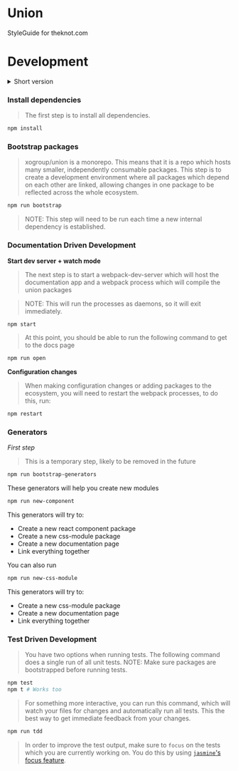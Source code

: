 # Union
StyleGuide for theknot.com

# Development

<details>
<summary>
Short version
</summary>

```sh
npm install
npm run bootstrap
# Start dev server
npm start
# Open docs page
npm run open

# Run this when configurations or dependencies change
npm restart
```
</details>

### Install dependencies
> The first step is to install all dependencies.

```sh
npm install
```

### Bootstrap packages
> xogroup/union is a monorepo. This means that it is a repo which hosts many smaller, independently consumable packages. This step is to create a development environment where all packages which depend on each other are linked, allowing changes in one package to be reflected across the whole ecosystem.

```sh
npm run bootstrap
```

> NOTE: This step will need to be run each time a new internal dependency is established.

### Documentation Driven Development

**Start dev server + watch mode**
> The next step is to start a webpack-dev-server which will host the documentation app and a webpack process which will compile the union packages

> NOTE: This will run the processes as daemons, so it will exit immediately.

```sh
npm start
```
> At this point, you should be able to run the following command to get to the docs page

```sh
npm run open
```

**Configuration changes**
> When making configuration changes or adding packages to the ecosystem, you will need to restart the webpack processes, to do this, run:

```sh
npm restart
```

### Generators

*First step*

> This is a temporary step, likely to be removed in the future
```bash
npm run bootstrap-generators
```

These generators will help you create new modules

```bash
npm run new-component
```

This generators will try to:

- Create a new react component package
- Create a new css-module package
- Create a new documentation page
- Link everything together


You can also run

```bash
npm run new-css-module
```

This generators will try to:

- Create a new css-module package
- Create a new documentation page
- Link everything together

### Test Driven Development
> You have two options when running tests. The following command does a single run of all unit tests. NOTE: Make sure packages are bootstrapped before running tests.

```sh
npm test
npm t # Works too
```

> For something more interactive, you can run this command, which will watch your files for changes and automatically run all tests. This the best way to get immediate feedback from your changes.

```sh
npm run tdd
```

> In order to improve the test output, make sure to `focus` on the tests which you are currently working on. You do this by using [`jasmine`'s focus feature](https://jasmine.github.io/2.1/focused_specs.html).

